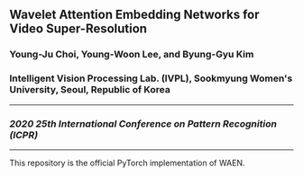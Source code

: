 ## Wavelet Attention Embedding Networks for Video Super-Resolution
### Young-Ju Choi, Young-Woon Lee, and Byung-Gyu Kim
### Intelligent Vision Processing Lab. (IVPL), Sookmyung Women's University, Seoul, Republic of Korea
----------------------------
### _2020 25th International Conference on Pattern Recognition (ICPR)_
----------------------------
This repository is the official PyTorch implementation of WAEN.
